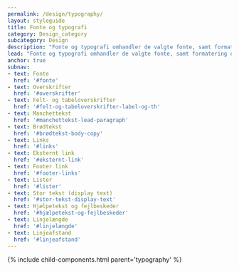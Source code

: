 ```yaml
---
permalink: /design/typography/
layout: styleguide
title: Fonte og typografi
category: Design_category
subcategory: Design
description: "Fonte og typografi omhandler de valgte fonte, samt formatering og brug af tekst og overskrifter."
lead: "Fonte og typografi omhandler de valgte fonte, samt formatering og brug af tekst og overskrifter."
anchor: true
subnav:
- text: Fonte
  href: '#fonte'
- text: Overskrifter
  href: '#overskrifter'
- text: Felt- og tabeloverskrifter
  href: '#felt-og-tabeloverskrifter-label-og-th'
- text: Manchettekst
  href: '#manchettekst-lead-paragraph'
- text: Brødtekst
  href: '#brødtekst-body-copy'
- text: Links
  href: '#links'
- text: Eksternt link
  href: '#eksternt-link'
- text: Footer link
  href: '#footer-links'
- text: Lister
  href: '#lister'
- text: Stor tekst (display text)
  href: '#stor-tekst-display-text'
- text: Hjælpetekst og fejlbeskeder
  href: '#hjælpetekst-og-fejlbeskeder'
- text: Linjelængde
  href: '#linjelængde'
- text: Linjeafstand
  href: '#linjeafstand'
---
```


{% include child-components.html parent='typography' %}
